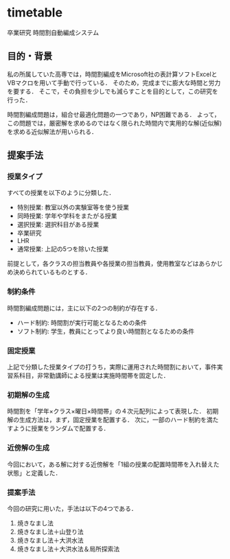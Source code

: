 timetable
===

卒業研究
時間割自動編成システム

## 目的・背景
私の所属していた高専では，時間割編成をMicrosoft社の表計算ソフトExcelとVBマクロを用いて手動で行っている．
そのため，完成までに膨大な時間と労力を要する．
そこで，その負担を少しでも減らすことを目的として，この研究を行った．

時間割編成問題は，組合せ最適化問題の一つであり，NP困難である．
よって，この問題では，厳密解を求めるのではなく限られた時間内で実用的な解(近似解)を求める近似解法が用いられる．


## 提案手法
### 授業タイプ
すべての授業を以下のように分類した．
* 特別授業: 教室以外の実験室等を使う授業
* 同時授業: 学年や学科をまたがる授業
* 選択授業: 選択科目がある授業
* 卒業研究
* LHR
* 通常授業: 上記の5つを除いた授業

前提として，各クラスの担当教員や各授業の担当教員，使用教室などはあらかじめ決められているものとする．

### 制約条件
時間割編成問題には，主に以下の2つの制約が存在する．
* ハード制約: 時間割が実行可能となるための条件
* ソフト制約: 学生，教員にとってより良い時間割となるための条件

### 固定授業
上記で分類した授業タイプの打うち，実際に運用された時間割において，事件実習系科目，非常勤講師による授業は実施時間帯を固定した．

### 初期解の生成
時間割を「学年×クラス×曜日×時間帯」の４次元配列によって表現した．
初期解の生成方法は，まず，固定授業を配置する．
次に，一部のハード制約を満たすように授業をランダムで配置する．

### 近傍解の生成
今回において，ある解に対する近傍解を「1組の授業の配置時間帯を入れ替えた状態」と定義した．

### 提案手法
今回の研究に用いた，手法は以下の4つである．
1. 焼きなまし法
2. 焼きなまし法＋山登り法
3. 焼きなまし法＋大洪水法
4. 焼きなまし法＋大洪水法＆局所探索法
